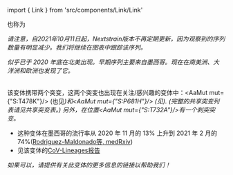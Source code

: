 import { Link } from 'src/components/Link/Link'

也称为<Lin name="B.1.1.519" />

_请注意，自2021年10月11日起，Nextstrain版本不再定期更新，因为观察到的序列数量有明显减少。我们将继续在图表中跟踪该序列。_

<Var name="20B/S:732A"/> 似乎已于 2020 年底在北美出现。早期序列主要来自墨西哥。现在在南美洲、大洋洲和欧洲也发现了它。
<br/><br/>

该变体携带两个突变，这两个突变也出现在关注/感兴趣的变体中：<AaMut mut={"S:T478K"}/> (也见<Var name="21A (Delta)" prefix=""/>)和<AaMut mut={"S:P681H"}/> (见<Mut name="S:P681"/>). 
(完整的共享突变列表请见<Link href="/shared-mutations">共享突变表</Link>。) 另外，在位置<AaMut mut={"S:T732A"}/>有一个刺突突变。


- 这种变体在墨西哥的流行率从 2020 年 11 月的 13% 上升到 2021 年 2 月的 74%([Rodriguez-Maldonado等, medRxiv](https://www.medrxiv.org/content/10.1101/2021.05.18.21255620v1))
- 见该变体的[CoV-Lineages报告](https://cov-lineages.org/lineages/lineage_B.1.1.519.html)

_如果可以，请提供有关此变体的更多信息的链接以帮助我们！_
